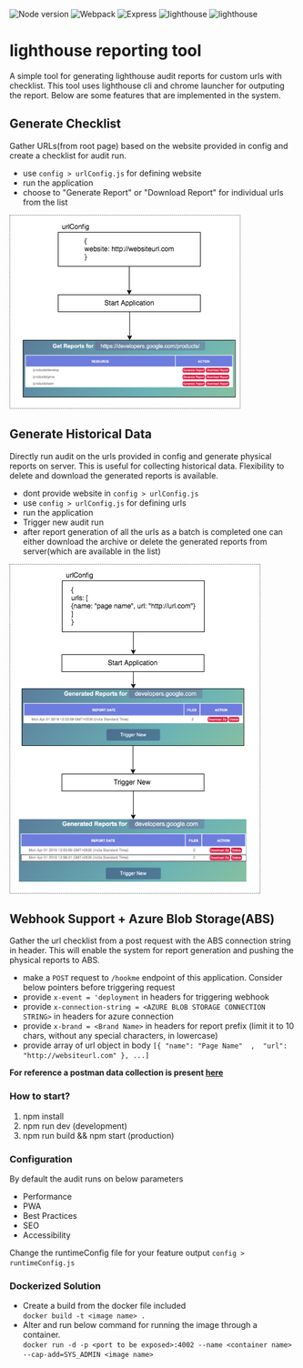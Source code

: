 ![Node version](https://img.shields.io/badge/node-%3E%3D10-green.svg) ![Webpack](https://img.shields.io/badge/tool-webpack-yellow.svg) ![Express](https://img.shields.io/badge/server-express-yellow.svg) ![lighthouse](https://img.shields.io/badge/package-lighthouse-lightgrey.svg)
![lighthouse](https://img.shields.io/badge/build-docker-orange.svg)

# lighthouse reporting tool   

A simple tool for generating lighthouse audit reports for custom urls with checklist. This tool uses lighthouse cli and chrome launcher for outputing the report. Below are some features that are implemented in the system.

## Generate Checklist   
Gather URLs(from root page) based on the website provided in config and create a checklist for audit run.

- use ```config > urlConfig.js``` for defining website
- run the application
- choose to "Generate Report" or "Download Report" for individual urls from the list   

![Flow 1](https://github.com/designerdevil/lighthouse/blob/master/docs/1.png)

## Generate Historical Data   
Directly run audit on the urls provided in config and generate physical reports on server. This is useful for collecting historical data. Flexibility to delete and download the generated reports is available.

- dont provide website in ```config > urlConfig.js```
- use ```config > urlConfig.js``` for defining urls
- run the application
- Trigger new audit run
- after report generation of all the urls as a batch is completed one can either download the archive or delete the generated reports from server(which are available in the list)   

![Flow 2](https://github.com/designerdevil/lighthouse/blob/master/docs/2.png)

## Webhook Support + Azure Blob Storage(ABS)
Gather the url checklist from a post request with the ABS connection string in header. This will enable the system for report generation and pushing the physical reports to ABS.

- make a ```POST``` request to ```/hookme``` endpoint of this application. Consider below pointers before triggering request
- provide ```x-event = 'deployment``` in headers for triggering webhook
- provide ```x-connection-string = <AZURE BLOB STORAGE CONNECTION STRING>``` in headers for azure connection
- provide ```x-brand = <Brand Name>``` in headers for report prefix (limit it to 10 chars, without any special characters, in lowercase)
- provide array of url object in body   ```[{ "name": "Page Name"  ,  "url": "http://websiteurl.com" }, ...]```

**For reference a postman data collection is present [here](https://github.com/designerdevil/lighthouse/blob/master/docs/Lighthouse.postman_collection.json)**



### How to start?   
1. npm install
2. npm run dev (development)
3. npm run build && npm start (production)


### Configuration   
By default the audit runs on below parameters
- Performance
- PWA
- Best Practices
- SEO
- Accessibility

Change the runtimeConfig file for your feature output
```config > runtimeConfig.js```



### Dockerized Solution
- Create a build from the docker file included   
```docker build -t <image name> .```
- Alter and run below command for running the image through a container.   
```docker run -d -p <port to be exposed>:4002 --name <container name> --cap-add=SYS_ADMIN <image name>```